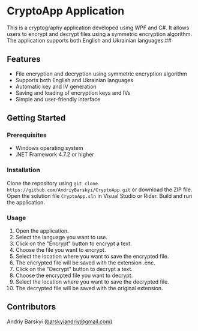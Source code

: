 # СryptoApp Application
This is a cryptography application developed using WPF and C#. It allows users to encrypt and decrypt files using a symmetric encryption algorithm. The application supports both English and Ukrainian languages.## 

## Features
- File encryption and decryption using symmetric encryption algorithm
- Supports both English and Ukrainian languages
- Automatic key and IV generation
- Saving and loading of encryption keys and IVs
- Simple and user-friendly interface
## Getting Started
### Prerequisites
- Windows operating system
- .NET Framework 4.7.2 or higher
### Installation
Clone the repository using `git clone https://github.com/AndriyBarskyi/CryptoApp.git` or download the ZIP file.
Open the solution file `CryptoApp.sln` in Visual Studio or Rider.
Build and run the application.
### Usage
1. Open the application.
2. Select the language you want to use.
3. Click on the "Encrypt" button to encrypt a text.
4. Choose the file you want to encrypt.
5. Select the location where you want to save the encrypted file.
6. The encrypted file will be saved with the extension .enc.
7. Click on the "Decrypt" button to decrypt a text.
8. Choose the encrypted file you want to decrypt.
9. Select the location where you want to save the decrypted file.
10. The decrypted file will be saved with the original extension.
## Contributors
Andriy Barskyi (barskyiandriy@gmail.com)

